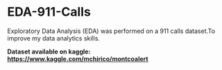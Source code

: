 # EDA-911-Calls

Exploratory Data Analysis (EDA)  was performed on a 911 calls dataset.To improve my data analytics skills.


**Dataset available on kaggle: https://www.kaggle.com/mchirico/montcoalert**
